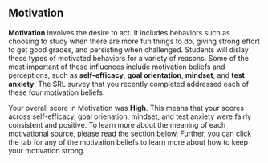 ## Motivation

**Motivation** involves the desire to act. It includes behaviors such as choosing to study when there are more fun things to do, giving strong effort to get good grades, and persisting when challenged. Students will dislay these types of motivated behaviors for a variety of reasons. Some of the most important of these influences include motivation beliefs and perceptions, such as **self-efficacy**, **goal orientation**, **mindset**, and **test anxiety**. The SRL survey that you recently completed addressed each of these four motivation beliefs.   

Your overall score in Motivation was **High**. This means that your scores across self-efficacy, goal orienation, mindset, and test anxiety were fairly consistent and positive. To learn more about the meaning of each motivational source, please read the section below. Further, you can click the tab for any of the motivation beliefs to learn more about how to keep your motivation strong. 
